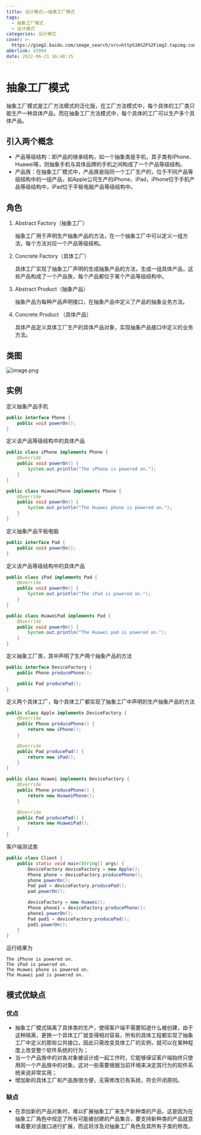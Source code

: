```yaml
---
title: 设计模式——抽象工厂模式
tags:
  - 抽象工厂模式
  - 设计模式
categories: 设计模式
cover: >-
  https://gimg2.baidu.com/image_search/src=http%3A%2F%2Fimg2.tapimg.com%2Fbbcode%2Fimages%2Fe08f79896ba17615e99fa4e2e81a54a4.jpg&refer=http%3A%2F%2Fimg2.tapimg.com&app=2002&size=f9999,10000&q=a80&n=0&g=0n&fmt=auto?sec=1658392935&t=e4979b30067ba9c5e38d2574fff9fce1
abbrlink: 43994
date: 2022-06-21 16:40:15
---
```


# 抽象工厂模式

抽象工厂模式是工厂方法模式的泛化版，在工厂方法模式中，每个具体的工厂类只能生产一种具体产品，而在抽象工厂方法模式中，每个具体的工厂可以生产多个具体产品。

## 引入两个概念

- 产品等级结构：即产品的继承结构，如一个抽象类是手机，其子类有iPhone、Huawei等，则抽象手机与具体品牌的手机之间构成了一个产品等级结构。
- 产品族：在抽象工厂模式中，产品族是指同一个工厂生产的，位于不同产品等级结构中的一组产品，如Apple公司生产的iPhone、iPad，iPhone位于手机产品等级结构中，iPad位于平板电脑产品等级结构中。

## 角色

1. Abstract Factory（抽象工厂）

   抽象工厂用于声明生产抽象产品的方法，在一个抽象工厂中可以定义一组方法，每个方法对应一个产品等级结构。

2. Concrete Factory（具体工厂）

   具体工厂实现了抽象工厂声明的生成抽象产品的方法，生成一组具体产品，这些产品构成了一个产品族，每个产品都位于某个产品等级结构中。

3. Abstract Product（抽象产品）

   抽象产品为每种产品声明接口，在抽象产品中定义了产品的抽象业务方法。

4. Concrete Product （具体产品）

   具体产品定义具体工厂生产的具体产品对象，实现抽象产品接口中定义的业务方法。

## 类图

![image.png](https://s2.loli.net/2022/06/22/2FNovjY4WTBVucw.png)

## 实例

定义抽象产品手机

```java
public interface Phone {
    public void powerOn();
}
```

定义该产品等级结构中的具体产品

```java
public class iPhone implements Phone {
    @Override
    public void powerOn() {
        System.out.println("The iPhone is powered on.");
    }
}
```

```java
public class HuaweiPhone implements Phone {
    @Override
    public void powerOn() {
        System.out.println("The Huawei phone is powered on.");
    }
}
```

定义抽象产品平板电脑

```java
public interface Pad {
    public void powerOn();
}
```

定义该产品等级结构中的具体产品

```java
public class iPad implements Pad {
    @Override
    public void powerOn() {
        System.out.println("The iPad is powered on.");
    }
}
```

```java
public class HuaweiPad implements Pad {
    @Override
    public void powerOn() {
        System.out.println("The Huawei pad is powered on.");
    }
}
```

定义抽象工厂类，其中声明了生产两个抽象产品的方法

```java
public interface DeviceFactory {
    public Phone producePhone();

    public Pad producePad();
}
```

定义两个具体工厂，每个具体工厂都实现了抽象工厂中声明的生产抽象产品的方法

```java
public class Apple implements DeviceFactory {
    @Override
    public Phone producePhone() {
        return new iPhone();
    }

    @Override
    public Pad producePad() {
        return new iPad();
    }
}
```

```java
public class Huawei implements DeviceFactory {
    @Override
    public Phone producePhone() {
        return new HuaweiPhone();
    }

    @Override
    public Pad producePad() {
        return new HuaweiPad();
    }
}
```

客户端测试类

```java
public class Client {
    public static void main(String[] args) {
        DeviceFactory deviceFactory = new Apple();
        Phone phone = deviceFactory.producePhone();
        phone.powerOn();
        Pad pad = deviceFactory.producePad();
        pad.powerOn();

        deviceFactory = new Huawei();
        Phone phone1 = deviceFactory.producePhone();
        phone1.powerOn();
        Pad pad1 = deviceFactory.producePad();
        pad1.powerOn();
    }
}
```

运行结果为

```
The iPhone is powered on.
The iPad is powered on.
The Huawei phone is powered on.
The Huawei pad is powered on.
```

## 模式优缺点

### 优点

- 抽象工厂模式隔离了具体类的生产，使得客户端不需要知道什么被创建，由于这种隔离，更换一个具体工厂就变得相对容易，所有的具体工程都实现了抽象工厂中定义的那些公共接口，因此只需改变具体工厂的实例，就可以在某种程度上改变整个软件系统的行为；
- 当一个产品族中的对各对象被设计成一起工作时，它能够保证客户端始终只使用同一个产品族中的对象。这对一些需要根据当前环境来决定其行为的软件系统来说非常实用；
- 增加新的具体工厂和产品族很方便，无需修改已有系统，符合开闭原则。

### 缺点

- 在添加新的产品对象时，难以扩展抽象工厂来生产新种类的产品，这是因为在抽象工厂角色中规定了所有可能被创建的产品集合，要支持新种类的产品就意味着要对该接口进行扩展，而这将涉及对抽象工厂角色及其所有子类的修改。

